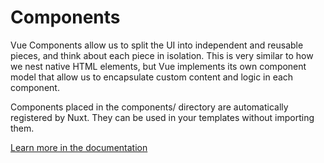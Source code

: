 # Components

Vue Components allow us to split the UI into independent and reusable pieces, and think about each piece in isolation. This is very similar to how we nest native HTML elements, but Vue implements its own component model that allow us to encapsulate custom content and logic in each component.

Components placed in the components/ directory are automatically registered by Nuxt. They can be used in your templates without importing them.

[Learn more in the documentation](https://nuxt.com/docs/guide/directory-structure/components)
